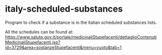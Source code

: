 # italy-scheduled-substances
Program to check if a substance is in the italian scheduled substances lists.


All the schedules can be found at:
https://www.salute.gov.it/portale/medicinaliStupefacenti/dettaglioContenutiMedicinaliStupefacenti.jsp?id=3729&area=sostanzeStupefacenti&menu=vuoto&tab=1

